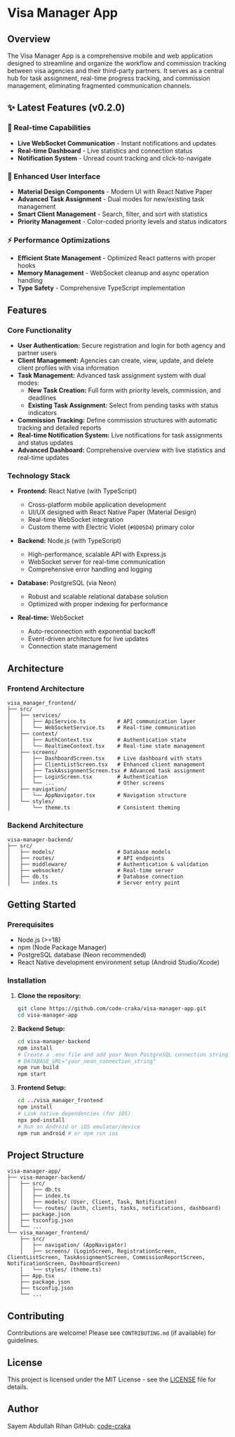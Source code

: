# Visa Manager App

## Overview

The Visa Manager App is a comprehensive mobile and web application designed to streamline and organize the workflow and commission tracking between visa agencies and their third-party partners. It serves as a central hub for task assignment, real-time progress tracking, and commission management, eliminating fragmented communication channels.

## ✨ Latest Features (v0.2.0)

### 🔴 Real-time Capabilities
- **Live WebSocket Communication** - Instant notifications and updates
- **Real-time Dashboard** - Live statistics and connection status
- **Notification System** - Unread count tracking and click-to-navigate

### 🎨 Enhanced User Interface
- **Material Design Components** - Modern UI with React Native Paper
- **Advanced Task Assignment** - Dual modes for new/existing task management
- **Smart Client Management** - Search, filter, and sort with statistics
- **Priority Management** - Color-coded priority levels and status indicators

### ⚡ Performance Optimizations
- **Efficient State Management** - Optimized React patterns with proper hooks
- **Memory Management** - WebSocket cleanup and async operation handling
- **Type Safety** - Comprehensive TypeScript implementation

## Features

### Core Functionality
- **User Authentication:** Secure registration and login for both agency and partner users
- **Client Management:** Agencies can create, view, update, and delete client profiles with visa information
- **Task Management:** Advanced task assignment system with dual modes:
  - **New Task Creation:** Full form with priority levels, commission, and deadlines
  - **Existing Task Assignment:** Select from pending tasks with status indicators
- **Commission Tracking:** Define commission structures with automatic tracking and detailed reports
- **Real-time Notification System:** Live notifications for task assignments and status updates
- **Advanced Dashboard:** Comprehensive overview with live statistics and real-time updates

### Technology Stack

- **Frontend:** React Native (with TypeScript)
  - Cross-platform mobile application development
  - UI/UX designed with React Native Paper (Material Design)
  - Real-time WebSocket integration
  - Custom theme with Electric Violet (`#8D05D4`) primary color

- **Backend:** Node.js (with TypeScript)
  - High-performance, scalable API with Express.js
  - WebSocket server for real-time communication
  - Comprehensive error handling and logging

- **Database:** PostgreSQL (via Neon)
  - Robust and scalable relational database solution
  - Optimized with proper indexing for performance

- **Real-time:** WebSocket
  - Auto-reconnection with exponential backoff
  - Event-driven architecture for live updates
  - Connection state management

## Architecture

### Frontend Architecture
```
visa_manager_frontend/
├── src/
│   ├── services/
│   │   ├── ApiService.ts          # API communication layer
│   │   └── WebSocketService.ts    # Real-time communication
│   ├── context/
│   │   ├── AuthContext.tsx        # Authentication state
│   │   └── RealtimeContext.tsx    # Real-time state management
│   ├── screens/
│   │   ├── DashboardScreen.tsx    # Live dashboard with stats
│   │   ├── ClientListScreen.tsx   # Enhanced client management
│   │   ├── TaskAssignmentScreen.tsx # Advanced task assignment
│   │   ├── LoginScreen.tsx        # Authentication
│   │   └── ...                    # Other screens
│   ├── navigation/
│   │   └── AppNavigator.tsx       # Navigation structure
│   └── styles/
│       └── theme.ts               # Consistent theming
```

### Backend Architecture
```
visa-manager-backend/
├── src/
│   ├── models/                    # Database models
│   ├── routes/                    # API endpoints
│   ├── middleware/                # Authentication & validation
│   ├── websocket/                 # Real-time server
│   ├── db.ts                      # Database connection
│   └── index.ts                   # Server entry point
```

## Getting Started

### Prerequisites

- Node.js (>=18)
- npm (Node Package Manager)
- PostgreSQL database (Neon recommended)
- React Native development environment setup (Android Studio/Xcode)

### Installation

1.  **Clone the repository:**
    ```bash
    git clone https://github.com/code-craka/visa-manager-app.git
    cd visa-manager-app
    ```

2.  **Backend Setup:**
    ```bash
    cd visa-manager-backend
    npm install
    # Create a .env file and add your Neon PostgreSQL connection string
    # DATABASE_URL="your_neon_connection_string"
    npm run build
    npm start
    ```

3.  **Frontend Setup:**
    ```bash
    cd ../visa_manager_frontend
    npm install
    # Link native dependencies (for iOS)
    npx pod-install
    # Run on Android or iOS emulator/device
    npm run android # or npm run ios
    ```

## Project Structure

```
visa-manager-app/
├── visa-manager-backend/
│   ├── src/
│   │   ├── db.ts
│   │   ├── index.ts
│   │   ├── models/ (User, Client, Task, Notification)
│   │   └── routes/ (auth, clients, tasks, notifications, dashboard)
│   ├── package.json
│   ├── tsconfig.json
│   └── ...
└── visa_manager_frontend/
    ├── src/
    │   ├── navigation/ (AppNavigator)
    │   ├── screens/ (LoginScreen, RegistrationScreen, ClientListScreen, TaskAssignmentScreen, CommissionReportScreen, NotificationScreen, DashboardScreen)
    │   └── styles/ (theme.ts)
    ├── App.tsx
    ├── package.json
    ├── tsconfig.json
    └── ...
```

## Contributing

Contributions are welcome! Please see `CONTRIBUTING.md` (if available) for guidelines.

## License

This project is licensed under the MIT License - see the [LICENSE](LICENSE) file for details.

## Author

Sayem Abdullah Rihan
GitHub: [code-craka](https://github.com/code-craka)
